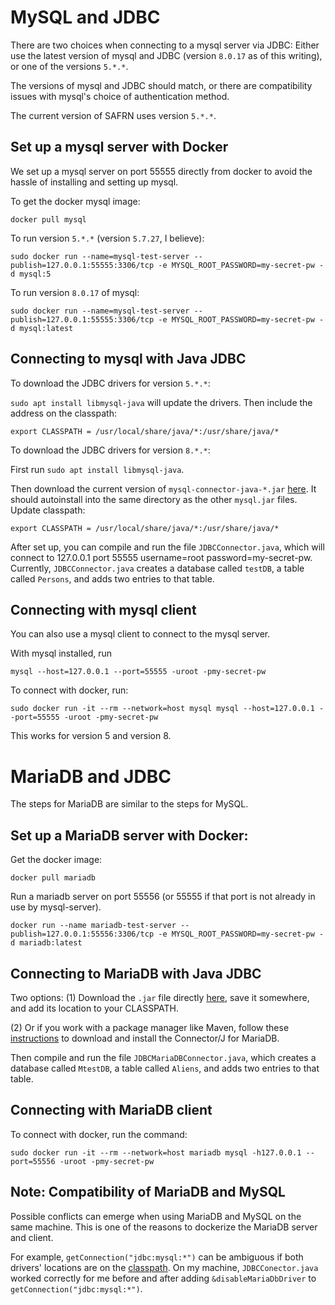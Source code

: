 # MySQL and JDBC

There are two choices when connecting to a mysql server via JDBC: Either use the latest version of mysql and JDBC (version `8.0.17` as of this writing), or one of the versions `5.*.*`.

The versions of mysql and JDBC should match, or there are compatibility issues with mysql's choice of authentication method.

The current version of SAFRN uses version `5.*.*`.

## Set up a mysql server with Docker

We set up a mysql server on port 55555 directly from docker to avoid the hassle of installing and setting up mysql.

To get the docker mysql image:

`docker pull mysql`

To run version `5.*.*` (version `5.7.27`, I believe):

`sudo docker run --name=mysql-test-server --publish=127.0.0.1:55555:3306/tcp -e MYSQL_ROOT_PASSWORD=my-secret-pw -d mysql:5` 

To run version `8.0.17` of mysql:

`sudo docker run --name=mysql-test-server --publish=127.0.0.1:55555:3306/tcp -e MYSQL_ROOT_PASSWORD=my-secret-pw -d mysql:latest` 

## Connecting to mysql with Java JDBC

To download the JDBC drivers for version `5.*.*`:

`sudo apt install libmysql-java` will update the drivers. Then include the address on the classpath:

`export CLASSPATH = /usr/local/share/java/*:/usr/share/java/*`

To download the JDBC drivers for version `8.*.*`:

First run `sudo apt install libmysql-java`.

Then download the current version of `mysql-connector-java-*.jar` [here](https://dev.mysql.com/downloads/connector/j/). It should autoinstall into the same directory as the other `mysql.jar` files. Update classpath:

`export CLASSPATH = /usr/local/share/java/*:/usr/share/java/*` 

After set up, you can compile and run the file `JDBCConnector.java`, which will connect to 127.0.0.1 port 55555 username=root password=my-secret-pw. Currently, `JDBCConnector.java` creates a database called `testDB`, a table called `Persons`, and adds two entries to that table.

## Connecting with mysql client

You can also use a mysql client to connect to the mysql server.

With mysql installed, run 

`mysql --host=127.0.0.1 --port=55555 -uroot -pmy-secret-pw`

To connect with docker, run:

`sudo docker run -it --rm --network=host mysql mysql --host=127.0.0.1 --port=55555 -uroot -pmy-secret-pw`

This works for version 5 and version 8.

# MariaDB and JDBC

The steps for MariaDB are similar to the steps for MySQL.

## Set up a MariaDB server with Docker:

Get the docker image:

`docker pull mariadb`

Run a mariadb server on port 55556 (or 55555 if that port is not already in use by mysql-server).

`docker run --name mariadb-test-server --publish=127.0.0.1:55556:3306/tcp -e MYSQL_ROOT_PASSWORD=my-secret-pw -d mariadb:latest`

## Connecting to MariaDB with Java JDBC

Two options: (1) Download the `.jar` file directly [here](https://mariadb.com/downloads/#connectors), save it somewhere, and add its location to your CLASSPATH.

(2) Or if you work with a package manager like Maven, follow these [instructions](https://mariadb.com/kb/en/library/installing-mariadb-connectorj/) to download and install the Connector/J for MariaDB. 

Then compile and run the file `JDBCMariaDBConnector.java`, which creates a database called `MtestDB`, a table called `Aliens`, and adds two entries to that table.

## Connecting with MariaDB client

To connect with docker, run the command:

`sudo docker run -it --rm --network=host mariadb mysql -h127.0.0.1 --port=55556 -uroot -pmy-secret-pw`

## Note: Compatibility of MariaDB and MySQL

Possible conflicts can emerge when using MariaDB and MySQL on the same machine. This is one of the reasons to dockerize the MariaDB server and client.

For example, `getConnection("jdbc:mysql:*")` can be ambiguous if both drivers' locations are on the [classpath](https://mariadb.com/kb/en/library/about-mariadb-connector-j/#having-mariadb-and-mysql-drivers-in-the-same-classpath). On my machine, `JDBCConector.java` worked correctly for me before and after adding `&disableMariaDbDriver` to `getConnection("jdbc:mysql:*")`.
